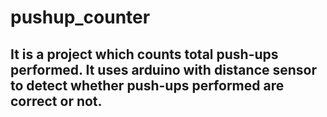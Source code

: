 # pushup_counter
## It is a project which counts total push-ups performed. It uses arduino with distance sensor to detect whether push-ups performed are correct or not. 
